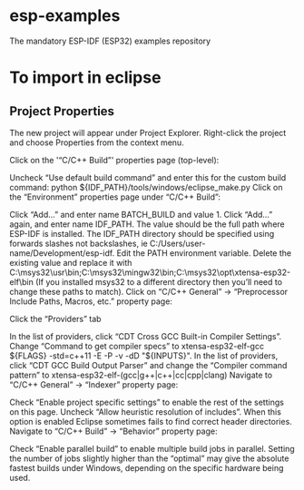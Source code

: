 # esp-examples
The mandatory ESP-IDF (ESP32) examples repository

# To import in eclipse
## Project Properties
The new project will appear under Project Explorer. Right-click the project and choose Properties from the context menu.

Click on the '“C/C++ Build”' properties page (top-level):

Uncheck “Use default build command” and enter this for the custom build command: python ${IDF_PATH}/tools/windows/eclipse_make.py
Click on the “Environment” properties page under “C/C++ Build”:

Click “Add…” and enter name BATCH_BUILD and value 1.
Click “Add…” again, and enter name IDF_PATH. The value should be the full path where ESP-IDF is installed. The IDF_PATH directory should be specified using forwards slashes not backslashes, ie C:/Users/user-name/Development/esp-idf.
Edit the PATH environment variable. Delete the existing value and replace it with C:\msys32\usr\bin;C:\msys32\mingw32\bin;C:\msys32\opt\xtensa-esp32-elf\bin (If you installed msys32 to a different directory then you’ll need to change these paths to match).
Click on “C/C++ General” -> “Preprocessor Include Paths, Macros, etc.” property page:

Click the “Providers” tab

In the list of providers, click “CDT Cross GCC Built-in Compiler Settings”. Change “Command to get compiler specs” to xtensa-esp32-elf-gcc ${FLAGS} -std=c++11 -E -P -v -dD "${INPUTS}".
In the list of providers, click “CDT GCC Build Output Parser” and change the “Compiler command pattern” to xtensa-esp32-elf-(gcc|g\+\+|c\+\+|cc|cpp|clang)
Navigate to “C/C++ General” -> “Indexer” property page:

Check “Enable project specific settings” to enable the rest of the settings on this page.
Uncheck “Allow heuristic resolution of includes”. When this option is enabled Eclipse sometimes fails to find correct header directories.
Navigate to “C/C++ Build” -> “Behavior” property page:

Check “Enable parallel build” to enable multiple build jobs in parallel.
Setting the number of jobs slightly higher than the “optimal” may give the absolute fastest builds under Windows, depending on the specific hardware being used.
